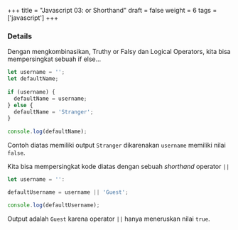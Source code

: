 +++
title = "Javascript 03: or Shorthand"
draft = false
weight = 6
tags = ['javascript']
+++

### Details

Dengan mengkombinasikan, Truthy or Falsy dan Logical Operators, kita bisa mempersingkat sebuah if else...

```js
let username = '';
let defaultName;
 
if (username) {
  defaultName = username;
} else {
  defaultName = 'Stranger';
}
 
console.log(defaultName);
```

Contoh diatas memiliki output `Stranger` dikarenakan `username` memiliki nilai `false`.

Kita bisa mempersingkat kode diatas dengan sebuah *shorthand* operator `||`

```js
let username = '':

defaultUsername = username || 'Guest';

console.log(defaultUsername);
```

Output adalah `Guest` karena operator `||` hanya meneruskan nilai `true`.
